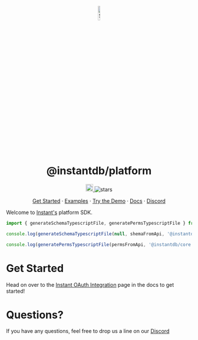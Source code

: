 <p align="center">
  <a href="https://instantdb.com">
    <img alt="Shows the Instant logo" src="https://instantdb.com/img/icon/android-chrome-512x512.png" width="10%">
  </a>
  <h1 align="center">@instantdb/platform</h1>
</p>

<p align="center">
  <a
    href="https://discord.com/invite/VU53p7uQcE" >
    <img height=20 src="https://img.shields.io/discord/1031957483243188235" />
  </a>
  <img src="https://img.shields.io/github/stars/instantdb/instant" alt="stars">
</p>

<p align="center">
   <a href="https://www.instantdb.com/docs/backend">Get Started</a> ·
   <a href="https://instantdb.com/examples">Examples</a> ·
   <a href="https://instantdb.com/tutorial">Try the Demo</a> ·
   <a href="https://www.instantdb.com/docs/backend">Docs</a> ·
   <a href="https://discord.com/invite/VU53p7uQcE">Discord</a>
<p>

Welcome to [Instant's](http://instantdb.com) platform SDK.

```javascript
import { generateSchemaTypescriptFile, generatePermsTypescriptFile } from '@instantdb/platform;

console.log(generateSchemaTypescriptFile(null, shemaFromApi, '@instantdb/core'));

console.log(generatePermsTypescriptFile(permsFromApi, '@instantdb/core'));
```

# Get Started

Head on over to the [Instant OAuth Integration](https://www.instantdb.com/docs/auth/platform-oauth) page in the docs to get started!

# Questions?

If you have any questions, feel free to drop us a line on our [Discord](https://discord.com/invite/VU53p7uQcE)
